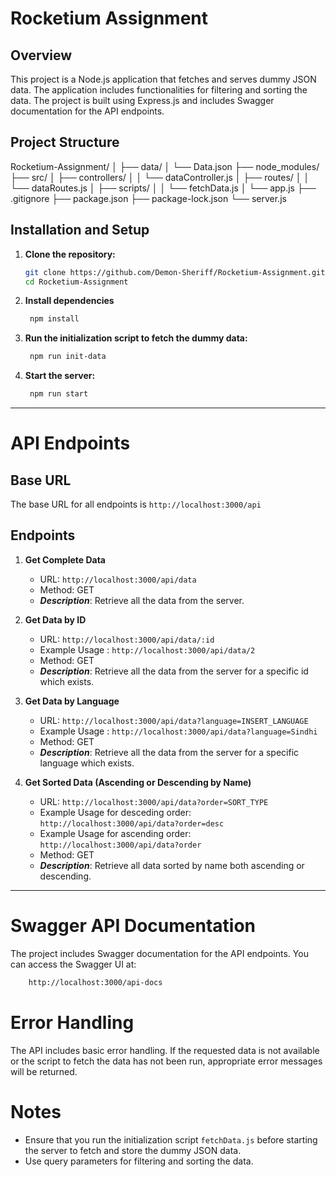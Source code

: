# Rocketium Assignment

## Overview

This project is a Node.js application that fetches and serves dummy JSON data. The application includes functionalities for filtering and sorting the data. The project is built using Express.js and includes Swagger documentation for the API endpoints.

## Project Structure

Rocketium-Assignment/
│
├── data/
│ └── Data.json
├── node_modules/
├── src/
│ ├── controllers/
│ │ └── dataController.js
│ ├── routes/
│ │ └── dataRoutes.js
│ ├── scripts/
│ │ └── fetchData.js
│ └── app.js
├── .gitignore
├── package.json
├── package-lock.json
└── server.js


## Installation and Setup

1. **Clone the repository:**
   ```bash
   git clone https://github.com/Demon-Sheriff/Rocketium-Assignment.git
   cd Rocketium-Assignment
   ```
2. **Install dependencies**
   ```bash
    npm install
   ```
3. **Run the initialization script to fetch the dummy data:**
   ```bash
    npm run init-data
   ```

4. **Start the server:**
   ```bash
    npm run start
   ```

---

# API Endpoints
## Base URL
The base URL for all endpoints is `http://localhost:3000/api`

## Endpoints

1. **Get Complete Data**

    - URL: `http://localhost:3000/api/data`
    - Method: GET
    - ***Description***: Retrieve all the data from the server.

2. **Get Data by ID**

    - URL: `http://localhost:3000/api/data/:id`
    - Example Usage : `http://localhost:3000/api/data/2`
    - Method: GET
    - ***Description***: Retrieve all the data from the server for a specific id which exists.

3. **Get Data by Language**

    - URL: `http://localhost:3000/api/data?language=INSERT_LANGUAGE`
    - Example Usage : `http://localhost:3000/api/data?language=Sindhi`
    - Method: GET
    - ***Description***: Retrieve all the data from the server for a specific language which exists.

4. **Get Sorted Data (Ascending or Descending by Name)**

    - URL: `http://localhost:3000/api/data?order=SORT_TYPE`
    - Example Usage for desceding order: `http://localhost:3000/api/data?order=desc`
    - Example Usage for ascending order: `http://localhost:3000/api/data?order`
    - Method: GET
    - ***Description***: Retrieve all data sorted by name both ascending or descending.

---

# Swagger API Documentation

The project includes Swagger documentation for the API endpoints. You can access the Swagger UI at:
```bash
    http://localhost:3000/api-docs
```

# Error Handling

The API includes basic error handling. If the requested data is not available or the script to fetch the data has not been run, appropriate error messages will be returned.

# Notes

- Ensure that you run the initialization script `fetchData.js` before starting the server to fetch and store the dummy JSON data.
- Use query parameters for filtering and sorting the data.